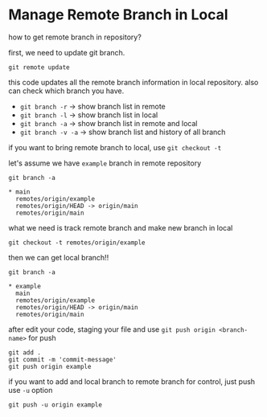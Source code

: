 # Manage Remote Branch in Local

how to get remote branch in repository?

first, we need to update git branch.

```shell
git remote update
```

this code updates all the remote branch information in local repository.
also can check which branch you have. 

- ```git branch -r``` &rarr; show branch list in remote
- ```git branch -l``` &rarr; show branch list in local
- ```git branch -a``` &rarr; show branch list in remote and local
- ```git branch -v -a``` &rarr; show branch list and history of all branch

if you want to bring remote branch to local, use ```git checkout -t```

let's assume we have ```example``` branch in remote repository
```shell
git branch -a

* main
  remotes/origin/example
  remotes/origin/HEAD -> origin/main
  remotes/origin/main
```

what we need is track remote branch and make new branch in local
```shell
git checkout -t remotes/origin/example
```

then we can get local branch!!
```shell
git branch -a

* example
  main
  remotes/origin/example
  remotes/origin/HEAD -> origin/main
  remotes/origin/main
```

after edit your code, staging your file and use ```git push origin <branch-name>``` for push

```shell
git add .
git commit -m 'commit-message'
git push origin example
```

if you want to add and local branch to remote branch for control, just push use ```-u``` option

```shell
git push -u origin example
```
